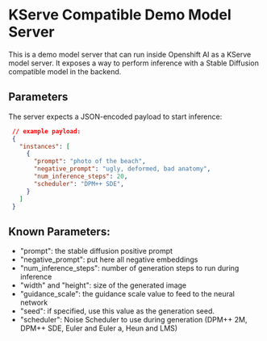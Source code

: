 # KServe Compatible Demo Model Server

This is a demo model server that can run inside Openshift AI as a KServe model server.
It exposes a way to perform inference with a Stable Diffusion compatible model in the backend.

## Parameters

The server expects a JSON-encoded payload to start inference:

```json
 // example payload:
 {
   "instances": [
     {
       "prompt": "photo of the beach",
       "negative_prompt": "ugly, deformed, bad anatomy",
       "num_inference_steps": 20,
       "scheduler": "DPM++ SDE",
     }
   ]
 }
```

## Known Parameters:

- "prompt": the stable diffusion positive prompt
- "negative_prompt": put here all negative embeddings
- "num_inference_steps": number of generation steps to run during inference
- "width" and "height": size of the generated image
- "guidance_scale": the guidance scale value to feed to the neural network
- "seed": if specified, use this value as the generation seed.
- "scheduler": Noise Scheduler to use during generation (DPM++ 2M, DPM++ SDE, Euler and Euler a, Heun and LMS)

